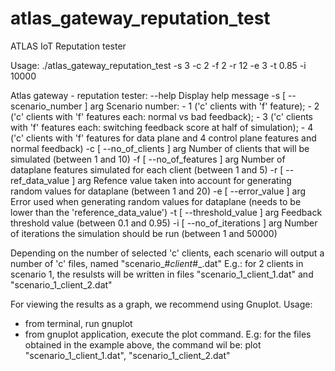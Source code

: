 # atlas_gateway_reputation_test
ATLAS IoT Reputation tester

Usage: ./atlas_gateway_reputation_test -s 3 -c 2 -f 2 -r 12 -e 3 -t 0.85 -i 10000

Atlas gateway - reputation tester:
  --help                        Display help message
  -s [ --scenario_number ] arg  Scenario number: 
                                 - 1 ('c' clients with 'f' feature); 
                                 - 2 ('c' clients with 'f' features each: normal vs bad feedback); 
                                 - 3 ('c' clients with 'f' features each: switching feedback score at half of simulation); 
                                 - 4 ('c' clients with 'f' features for data plane and 4 control plane features and normal feedback)
  -c [ --no_of_clients ] arg    Number of clients that will be simulated (between 1 and 10)
  -f [ --no_of_features ] arg   Number of dataplane features simulated for each client (between 1 and 5)
  -r [ --ref_data_value ] arg   Refence value taken into account for generating random values for dataplane (between 1 and 20)
  -e [ --error_value ] arg      Error used when generating random values for dataplane (needs to be lower than the 'reference_data_value')
  -t [ --threshold_value ] arg  Feedback threshold value (between 0.1 and 0.95)
  -i [ --no_of_iterations ] arg Number of iterations the simulation should be run (between 1 and 50000)


Depending on the number of selected 'c' clients, each scenario will output a number of 'c' files, named "scenario_#_client_#_.dat"
E.g.: for 2 clients in scenario 1, the resulsts will be written in files "scenario_1_client_1.dat" and "scenario_1_client_2.dat"

For viewing the results as a graph, we recommend using Gnuplot.
Usage:
- from terminal, run gnuplot
- from gnuplot application, execute the plot command. E.g: for the files obtained in the example above, the command wil be: plot "scenario_1_client_1.dat", "scenario_1_client_2.dat"
